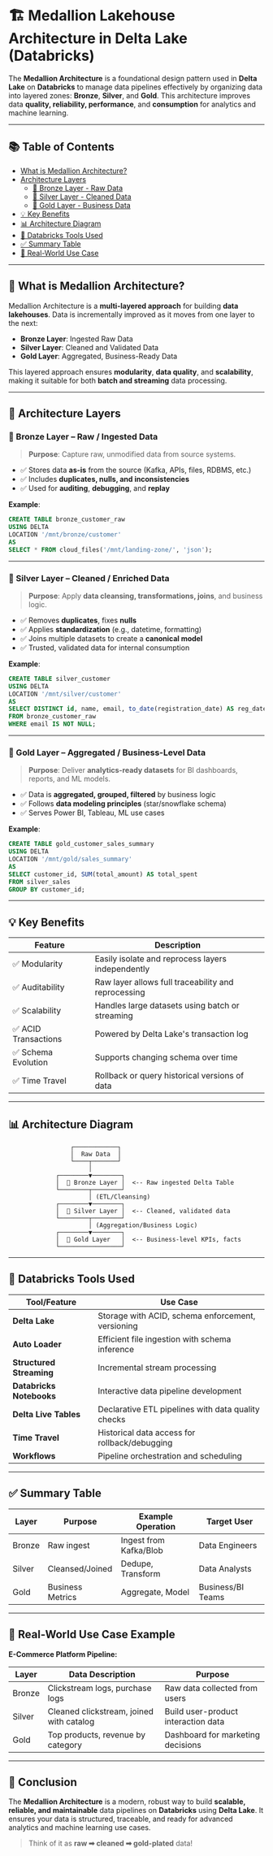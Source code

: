 # 🏗️ Medallion Lakehouse Architecture in Delta Lake (Databricks)

The **Medallion Architecture** is a foundational design pattern used in **Delta Lake** on **Databricks** to manage data pipelines effectively by organizing data into layered zones: **Bronze**, **Silver**, and **Gold**. This architecture improves data **quality, reliability, performance**, and **consumption** for analytics and machine learning.

---

## 📚 Table of Contents

- [What is Medallion Architecture?](#what-is-medallion-architecture)
- [Architecture Layers](#architecture-layers)
  - [🥉 Bronze Layer - Raw Data](#-bronze-layer---raw-data)
  - [🥈 Silver Layer - Cleaned Data](#-silver-layer---cleaned-data)
  - [🥇 Gold Layer - Business Data](#-gold-layer---business-data)
- [💡 Key Benefits](#-key-benefits)
- [📊 Architecture Diagram](#-architecture-diagram)
- [🧰 Databricks Tools Used](#-databricks-tools-used)
- [✅ Summary Table](#-summary-table)
- [🚀 Real-World Use Case](#-real-world-use-case)

---

## 🔎 What is Medallion Architecture?

Medallion Architecture is a **multi-layered approach** for building **data lakehouses**. Data is incrementally improved as it moves from one layer to the next:

- **Bronze Layer**: Ingested Raw Data
- **Silver Layer**: Cleaned and Validated Data
- **Gold Layer**: Aggregated, Business-Ready Data

This layered approach ensures **modularity**, **data quality**, and **scalability**, making it suitable for both **batch and streaming** data processing.

---

## 🧱 Architecture Layers

### 🥉 Bronze Layer – Raw / Ingested Data

> **Purpose**: Capture raw, unmodified data from source systems.

- ✅ Stores data **as-is** from the source (Kafka, APIs, files, RDBMS, etc.)
- ✅ Includes **duplicates, nulls, and inconsistencies**
- ✅ Used for **auditing**, **debugging**, and **replay**

**Example**:
```sql
CREATE TABLE bronze_customer_raw
USING DELTA
LOCATION '/mnt/bronze/customer'
AS
SELECT * FROM cloud_files('/mnt/landing-zone/', 'json');
```

---

### 🥈 Silver Layer – Cleaned / Enriched Data

> **Purpose**: Apply **data cleansing, transformations, joins**, and business logic.

* ✅ Removes **duplicates**, fixes **nulls**
* ✅ Applies **standardization** (e.g., datetime, formatting)
* ✅ Joins multiple datasets to create a **canonical model**
* ✅ Trusted, validated data for internal consumption

**Example**:

```sql
CREATE TABLE silver_customer
USING DELTA
LOCATION '/mnt/silver/customer'
AS
SELECT DISTINCT id, name, email, to_date(registration_date) AS reg_date
FROM bronze_customer_raw
WHERE email IS NOT NULL;
```

---

### 🥇 Gold Layer – Aggregated / Business-Level Data

> **Purpose**: Deliver **analytics-ready datasets** for BI dashboards, reports, and ML models.

* ✅ Data is **aggregated, grouped, filtered** by business logic
* ✅ Follows **data modeling principles** (star/snowflake schema)
* ✅ Serves Power BI, Tableau, ML use cases

**Example**:

```sql
CREATE TABLE gold_customer_sales_summary
USING DELTA
LOCATION '/mnt/gold/sales_summary'
AS
SELECT customer_id, SUM(total_amount) AS total_spent
FROM silver_sales
GROUP BY customer_id;
```

---

## 💡 Key Benefits

| Feature             | Description                                         |
| ------------------- | --------------------------------------------------- |
| ✅ Modularity        | Easily isolate and reprocess layers independently   |
| ✅ Auditability      | Raw layer allows full traceability and reprocessing |
| ✅ Scalability       | Handles large datasets using batch or streaming     |
| ✅ ACID Transactions | Powered by Delta Lake's transaction log             |
| ✅ Schema Evolution  | Supports changing schema over time                  |
| ✅ Time Travel       | Rollback or query historical versions of data       |

---

## 📊 Architecture Diagram

```
                 ┌────────────┐
                 │  Raw Data  │
                 └────┬───────┘
                      │
             ┌────────▼────────┐
             │  🥉 Bronze Layer │  <-- Raw ingested Delta Table
             └────────┬────────┘
                      │ (ETL/Cleansing)
             ┌────────▼────────┐
             │  🥈 Silver Layer │  <-- Cleaned, validated data
             └────────┬────────┘
                      │ (Aggregation/Business Logic)
             ┌────────▼────────┐
             │  🥇 Gold Layer   │  <-- Business-level KPIs, facts
             └─────────────────┘
```

---

## 🧰 Databricks Tools Used

| Tool/Feature             | Use Case                                           |
| ------------------------ | -------------------------------------------------- |
| **Delta Lake**           | Storage with ACID, schema enforcement, versioning  |
| **Auto Loader**          | Efficient file ingestion with schema inference     |
| **Structured Streaming** | Incremental stream processing                      |
| **Databricks Notebooks** | Interactive data pipeline development              |
| **Delta Live Tables**    | Declarative ETL pipelines with data quality checks |
| **Time Travel**          | Historical data access for rollback/debugging      |
| **Workflows**            | Pipeline orchestration and scheduling              |

---

## ✅ Summary Table

| Layer  | Purpose          | Example Operation      | Target User       |
| ------ | ---------------- | ---------------------- | ----------------- |
| Bronze | Raw ingest       | Ingest from Kafka/Blob | Data Engineers    |
| Silver | Cleansed/Joined  | Dedupe, Transform      | Data Analysts     |
| Gold   | Business Metrics | Aggregate, Model       | Business/BI Teams |

---

## 🚀 Real-World Use Case Example

**E-Commerce Platform Pipeline:**

| Layer  | Data Description                         | Purpose                             |
| ------ | ---------------------------------------- | ----------------------------------- |
| Bronze | Clickstream logs, purchase logs          | Raw data collected from users       |
| Silver | Cleaned clickstream, joined with catalog | Build user-product interaction data |
| Gold   | Top products, revenue by category        | Dashboard for marketing decisions   |

---

## 📌 Conclusion

The **Medallion Architecture** is a modern, robust way to build **scalable, reliable, and maintainable** data pipelines on **Databricks** using **Delta Lake**. It ensures your data is structured, traceable, and ready for advanced analytics and machine learning use cases.

> Think of it as **raw ➡ cleaned ➡ gold-plated** data!
